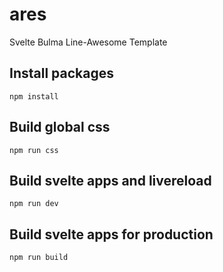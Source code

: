 # ares
Svelte Bulma Line-Awesome Template

## Install packages
```
npm install
```

## Build global css
```
npm run css
```

## Build svelte apps and livereload
```
npm run dev
```

## Build svelte apps for production
```
npm run build
```
